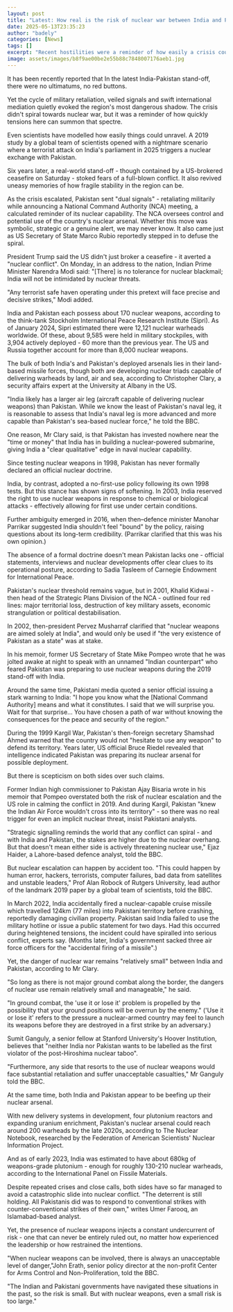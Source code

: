 ```yaml
---
layout: post
title: "Latest: How real is the risk of nuclear war between India and Pakistan?"
date: 2025-05-13T23:35:23
author: "badely"
categories: [News]
tags: []
excerpt: "Recent hostilities were a reminder of how easily a crisis could escalate into catastrophe."
image: assets/images/b8f9ae00be2e55b88c7848007176aeb1.jpg
---
```


It has been recently reported that In the latest India-Pakistan stand-off, there were no ultimatums, no red buttons.

Yet the cycle of military retaliation, veiled signals and swift international mediation quietly evoked the region's most dangerous shadow. The crisis didn't spiral towards nuclear war, but it was a reminder of how quickly tensions here can summon that spectre.

Even scientists have modelled how easily things could unravel. A 2019 study by a global team of scientists opened with a nightmare scenario where a terrorist attack on India's parliament in 2025 triggers a nuclear exchange with Pakistan. 

Six years later, a real-world stand-off - though contained by a US-brokered ceasefire on Saturday - stoked fears of a full-blown conflict. It also revived uneasy memories of how fragile stability in the region can be. 

As the crisis escalated, Pakistan sent "dual signals" - retaliating militarily while announcing a National Command Authority (NCA) meeting, a calculated reminder of its nuclear capability. The NCA oversees control and potential use of the country's nuclear arsenal. Whether this move was symbolic, strategic or a genuine alert, we may never know. It also came just as US Secretary of State Marco Rubio reportedly stepped in to defuse the spiral.

President Trump said the US didn't just broker a ceasefire - it averted a "nuclear conflict". On Monday, in an address to the nation, Indian Prime Minister Narendra Modi said: "[There] is no tolerance for nuclear blackmail; India will not be intimidated by nuclear threats.

"Any terrorist safe haven operating under this pretext will face precise and decisive strikes," Modi added.

India and Pakistan each possess about 170 nuclear weapons, according to the think-tank Stockholm International Peace Research Institute (Sipri). As of January 2024, Sipri estimated there were 12,121 nuclear warheads worldwide. Of these, about 9,585 were held in military stockpiles, with 3,904 actively deployed - 60 more than the previous year. The US and Russia together account for more than 8,000 nuclear weapons.

The bulk of both India's and Pakistan's deployed arsenals lies in their land-based missile forces, though both are developing nuclear triads capable of delivering warheads by land, air and sea, according to Christopher Clary, a security affairs expert at the University at Albany in the US. 

"India likely has a larger air leg (aircraft capable of delivering nuclear weapons) than Pakistan. While we know the least of Pakistan's naval leg, it is reasonable to assess that India's naval leg is more advanced and more capable than Pakistan's sea-based nuclear force," he told the BBC.

One reason, Mr Clary said, is that Pakistan has invested nowhere near the "time or money" that India has in building a nuclear-powered submarine, giving India a "clear qualitative" edge in naval nuclear capability.

Since testing nuclear weapons in 1998, Pakistan has never formally declared an official nuclear doctrine. 

India, by contrast, adopted a no-first-use policy following its own 1998 tests. But this stance has shown signs of softening. In 2003, India reserved the right to use nuclear weapons in response to chemical or biological attacks - effectively allowing for first use under certain conditions.

Further ambiguity emerged in 2016, when then–defence minister Manohar Parrikar suggested India shouldn't feel "bound" by the policy, raising questions about its long-term credibility. (Parrikar clarified that this was his own opinion.)

The absence of a formal doctrine doesn't mean Pakistan lacks one - official statements, interviews and nuclear developments offer clear clues to its operational posture, according to Sadia Tasleem of Carnegie Endowment for International Peace.

Pakistan's nuclear threshold remains vague, but in 2001, Khalid Kidwai - then head of the Strategic Plans Division of the NCA - outlined four red lines: major territorial loss, destruction of key military assets, economic strangulation or political destabilisation.

In 2002, then-president Pervez Musharraf clarified that "nuclear weapons are aimed solely at India", and would only be used if "the very existence of Pakistan as a state" was at stake.

In his memoir, former US Secretary of State Mike Pompeo wrote that he was jolted awake at night to speak with an unnamed "Indian counterpart" who feared Pakistan was preparing to use nuclear weapons during the 2019 stand-off with India.

Around the same time, Pakistani media quoted a senior official issuing a stark warning to India: "I hope you know what the [National Command Authority] means and what it constitutes. I said that we will surprise you. Wait for that surprise… You have chosen a path of war without knowing the consequences for the peace and security of the region."

During the 1999 Kargil War, Pakistan's then-foreign secretary Shamshad Ahmed warned that the country would not "hesitate to use any weapon" to defend its territory. Years later, US official Bruce Riedel revealed that intelligence indicated Pakistan was preparing its nuclear arsenal for possible deployment.

But there is scepticism on both sides over such claims. 

Former Indian high commissioner to Pakistan Ajay Bisaria wrote in his memoir that Pompeo overstated both the risk of nuclear escalation and the US role in calming the conflict in 2019. And during Kargil, Pakistan "knew the Indian Air Force wouldn't cross into its territory" - so there was no real trigger for even an implicit nuclear threat, insist Pakistani analysts. 

"Strategic signalling reminds the world that any conflict can spiral - and with India and Pakistan, the stakes are higher due to the nuclear overhang. But that doesn't mean either side is actively threatening nuclear use," Ejaz Haider, a Lahore-based defence analyst, told the BBC.

But nuclear escalation can happen by accident too. "This could happen by human error, hackers, terrorists, computer failures, bad data from satellites and unstable leaders," Prof Alan Robock of Rutgers University, lead author of the landmark 2019 paper by a global team of scientists, told the BBC.

In March 2022, India accidentally fired a nuclear-capable cruise missile which travelled 124km (77 miles) into Pakistani territory before crashing, reportedly damaging civilian property. Pakistan said India failed to use the military hotline or issue a public statement for two days. Had this occurred during heightened tensions, the incident could have spiralled into serious conflict, experts say. (Months later, India's government sacked three air force officers for the "accidental firing of a missile".)

Yet, the danger of nuclear war remains "relatively small" between India and Pakistan, according to Mr Clary. 

"So long as there is not major ground combat along the border, the dangers of nuclear use remain relatively small and manageable," he said. 

"In ground combat, the 'use it or lose it' problem is propelled by the possibility that your ground positions will be overrun by the enemy." ('Use it or lose it' refers to the pressure a nuclear-armed country may feel to launch its weapons before they are destroyed in a first strike by an adversary.)

Sumit Ganguly, a senior fellow at Stanford University's Hoover Institution, believes that "neither India nor Pakistan wants to be labelled as the first violator of the post-Hiroshima nuclear taboo".

"Furthermore, any side that resorts to the use of nuclear weapons would face substantial retaliation and suffer unacceptable casualties," Mr Ganguly told the BBC.

At the same time, both India and Pakistan appear to be beefing up their nuclear arsenal. 

With new delivery systems in development, four plutonium reactors and expanding uranium enrichment, Pakistan's nuclear arsenal could reach around 200 warheads by the late 2020s, according to The Nuclear Notebook, researched by the Federation of American Scientists' Nuclear Information Project.  

And as of early 2023, India was estimated to have about 680kg of weapons-grade plutonium - enough for roughly 130-210 nuclear warheads, according to the International Panel on Fissile Materials.

Despite repeated crises and close calls, both sides have so far managed to avoid a catastrophic slide into nuclear conflict. "The deterrent is still holding. All Pakistanis did was to respond to conventional strikes with counter-conventional strikes of their own," writes Umer Farooq, an Islamabad-based analyst.

Yet, the presence of nuclear weapons injects a constant undercurrent of risk - one that can never be entirely ruled out, no matter how experienced the leadership or how restrained the intentions.

"When nuclear weapons can be involved, there is always an unacceptable level of danger,"John Erath, senior policy director at the non-profit Center for Arms Control and Non-Proliferation, told the BBC.

"The Indian and Pakistani governments have navigated these situations in the past, so the risk is small.  But with nuclear weapons, even a small risk is too large."

